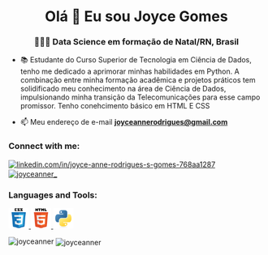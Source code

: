 <h1 align="center">Olá 💜 Eu sou Joyce Gomes</h1>
<h3 align="center">👩🏻‍💻 Data Science em formação de Natal/RN, Brasil</h3>

- 📚 Estudante do Curso Superior de Tecnologia em Ciência de Dados, tenho me dedicado a aprimorar minhas habilidades em Python. A combinação entre minha formação acadêmica e projetos práticos tem solidificado meu conhecimento na área de Ciência de Dados, impulsionando minha transição da Telecomunicações para esse campo promissor. Tenho conehcimento básico em HTML E CSS

- 📫 Meu endereço de e-mail **joyceannerodrigues@gmail.com**


<h3 align="left">Connect with me:</h3>
<p align="left">
<a href="https://linkedin.com/in/linkedin.com/in/joyce-anne-rodrigues-s-gomes-768aa1287" target="blank"><img align="center" src="https://raw.githubusercontent.com/rahuldkjain/github-profile-readme-generator/master/src/images/icons/Social/linked-in-alt.svg" alt="linkedin.com/in/joyce-anne-rodrigues-s-gomes-768aa1287" height="30" width="40" /></a>
<a href="https://instagram.com/joyceanner_" target="blank"><img align="center" src="https://raw.githubusercontent.com/rahuldkjain/github-profile-readme-generator/master/src/images/icons/Social/instagram.svg" alt="joyceanner_" height="30" width="40" /></a>
</p>

<h3 align="left">Languages and Tools:</h3>
<p align="left"> <a href="https://www.w3schools.com/css/" target="_blank" rel="noreferrer"> <img src="https://raw.githubusercontent.com/devicons/devicon/master/icons/css3/css3-original-wordmark.svg" alt="css3" width="40" height="40"/> </a> <a href="https://www.w3.org/html/" target="_blank" rel="noreferrer"> <img src="https://raw.githubusercontent.com/devicons/devicon/master/icons/html5/html5-original-wordmark.svg" alt="html5" width="40" height="40"/> </a> <a href="https://www.python.org" target="_blank" rel="noreferrer"> <img src="https://raw.githubusercontent.com/devicons/devicon/master/icons/python/python-original.svg" alt="python" width="40" height="40"/> </a> </p>

<p><img align="left" src="https://github-readme-stats.vercel.app/api/top-langs?username=joyceanner&show_icons=true&locale=en&layout=compact" alt="joyceanner" /></p>

<p>&nbsp;<img align="center" src="https://github-readme-stats.vercel.app/api?username=joyceanner&show_icons=true&locale=en" alt="joyceanner" /></p>
